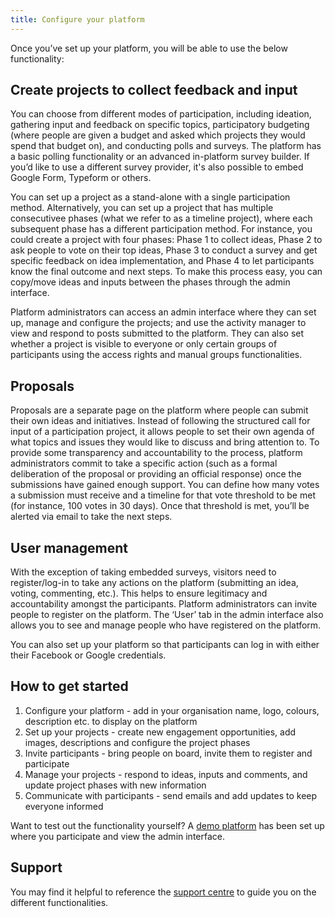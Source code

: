 ```yaml
---
title: Configure your platform
---
```


Once you’ve set up your platform, you will be able to use the below functionality:

## Create projects to collect feedback and input

You can choose from different modes of participation, including ideation, gathering input and feedback on specific topics, participatory budgeting (where people are given a budget and asked which projects they would spend that budget on), and conducting polls and surveys. The platform has a basic polling functionality or an advanced in-platform survey builder. If you’d like to use a different survey provider, it's also possible to embed Google Form, Typeform or others.

You can set up a project as a stand-alone with a single participation method. Alternatively, you can set up a project that has multiple consecutivee phases (what we refer to as a timeline project), where each subsequent phase has a different participation method. For instance, you could create a project with four phases: Phase 1 to collect ideas, Phase 2 to ask people to vote on their top ideas, Phase 3 to conduct a survey and get specific feedback on idea implementation, and Phase 4 to let participants know the final outcome and next steps. To make this process easy, you can copy/move ideas and inputs between the phases through the admin interface. 

Platform administrators can access an admin interface where they can set up, manage and configure the projects; and use the activity manager to view and respond to posts submitted to the platform. They can also set whether a project is visible to everyone or only certain groups of participants using the access rights and manual groups functionalities.

## Proposals

Proposals are a separate page on the platform where people can submit their own ideas and initiatives. Instead of following the structured call for input of a participation project, it allows people to set their own agenda of what topics and issues they would like to discuss and bring attention to.  To provide some transparency and accountability to the process, platform administrators commit to take a specific action (such as a formal deliberation of the proposal or providing an official response) once the submissions have gained enough support. You can define how many votes a submission must receive and a timeline for that vote threshold to be met (for instance, 100 votes in 30 days). Once that threshold is met, you’ll be alerted via email to take the next steps.

## User management 

With the exception of taking embedded surveys, visitors need to register/log-in to take any actions on the platform (submitting an idea, voting, commenting, etc.). This helps to ensure legitimacy and accountability amongst the participants. Platform administrators can invite people to register on the platform. The ‘User’ tab in the admin interface also allows you to see and manage people who have registered on the platform.  

You can also set up your platform so that participants can log in with either their Facebook or Google credentials. 

## How to get started
1. Configure your platform - add in your organisation name, logo, colours, description etc. to display on the platform
2. Set up your projects - create new engagement opportunities, add images, descriptions and configure the project phases
3. Invite participants - bring people on board, invite them to register and participate
4. Manage your projects - respond to ideas, inputs and comments, and update project phases with new information
5. Communicate with participants - send emails and add updates to keep everyone informed  

Want to test out the functionality yourself? A [demo platform](https://opensource.demo.citizenlab.co) has been set up where you participate and view the admin interface.

## Support
You may find it helpful to reference the [support centre](https://support.citizenlab.co) to guide you on the different functionalities.
